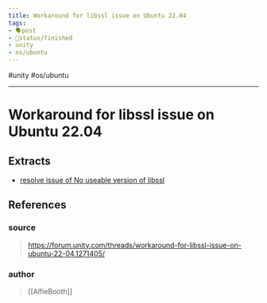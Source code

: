 ```yaml
---
title: Workaround for libssl issue on Ubuntu 22.04
tags:
- 🗣️post
- 🚦status/finished
- unity
- os/ubuntu
---
```


#unity #os/ubuntu 

---

# Workaround for libssl issue on Ubuntu 22.04

## Extracts

- [resolve issue of No useable version of libssl](/Extracts/resolve%20issue%20of%20No%20useable%20version%20of%20libssl.md)
## References

### source
>  https://forum.unity.com/threads/workaround-for-libssl-issue-on-ubuntu-22-04.1271405/
### author
>  [[AlfieBooth]]
